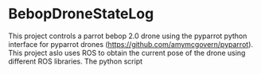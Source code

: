# BebopDroneStateLog

This project controls a parrot bebop 2.0 drone using the pyparrot python interface for pyparrot drones (https://github.com/amymcgovern/pyparrot). This project aslo uses ROS to obtain the current pose of the drone using different ROS libraries. The python script 
